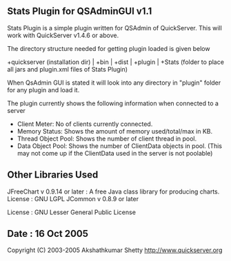 Stats Plugin for QSAdminGUI v1.1
--------------------------------------------

Stats Plugin is a simple plugin written for QSAdmin of QuickServer.
This will work with QuickServer v1.4.6 or above. 

The directory structure needed for getting plugin loaded is
given below 

 +quickserver (installation dir)
   |
   +bin
   |
   +dist
   |
   +plugin
     |
     +Stats (folder to place all jars and plugin.xml files of Stats Plugin)


When QsAdmin GUI is stated it will look into any directory in 
"plugin" folder for any plugin and load it.


The plugin currently shows the following information when connected to a server
 * Client Meter: No of clients currently connected.
 * Memory Status: Shows the amount of memory used/total/max in KB.
 * Thread Object Pool: Shows the number of client thread in pool.
 * Data Object Pool: Shows the number of ClientData objects in pool.
   (This may not come up if the ClientData used in the server is not poolable)


Other Libraries Used
---------------------
JFreeChart v 0.9.14 or later :
 A free Java class library for producing charts. License : GNU LGPL 
JCommon v 0.8.9 or later



License : GNU Lesser General Public License


Date : 16 Oct 2005
---------------------

Copyright (C) 2003-2005 Akshathkumar Shetty
http://www.quickserver.org
